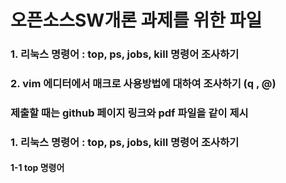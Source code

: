 # 오픈소스SW개론 과제를 위한 파일
### 1. 리눅스 명령어 : top, ps, jobs, kill 명령어 조사하기
### 2. vim 에디터에서 매크로 사용방법에 대하여 조사하기 (q , @)
### 제출할 때는 github 페이지 링크와 pdf 파일을 같이 제시




### 1. 리눅스 명령어 : top, ps, jobs, kill 명령어 조사하기

#### 1-1 top 명령어
